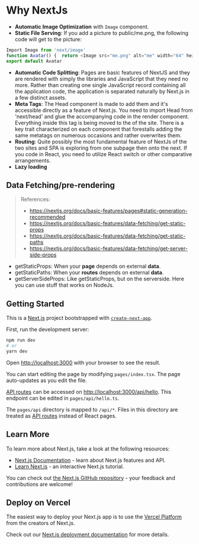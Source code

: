 # Why NextJs
- **Automatic Image Optimization** with ```Image``` component.
- **Static File Serving**: If you add a picture to public/me.png, the following code will get to the picture:
```typescript jsx
Import Image from 'next/image'
function Avatar() {  return <Image src="me.png" alt="me" width="64" height="64" />
export default Avatar
```
- **Automatic Code Splitting**: Pages are basic features of NextJS and they are rendered with simply the libraries and JavaScript that they need no more. Rather than creating one single JavaScript record containing all the application code, the application is separated naturally by Next.js in a few distinct assets.
- **Meta Tags**: The Head component is made to add them and it's accessible directly as a feature of Next.js. You need to import Head from 'next/head' and glue the accompanying code in the render component. Everything inside this tag is being moved to the <head> of the site. There is a key trait characterized on each component that forestalls adding the same metatags on numerous occasions and rather overwrites them.
- **Routing**: Quite possibly the most fundamental feature of NextJs of the two sites and SPA is exploring from one subpage then onto the next. If you code in React, you need to utilize React switch or other comparative arrangements.
- **Lazy loading**

## Data Fetching/pre-rendering
> References: 
> - https://nextjs.org/docs/basic-features/pages#static-generation-recommended
> - https://nextjs.org/docs/basic-features/data-fetching/get-static-props
> - https://nextjs.org/docs/basic-features/data-fetching/get-static-paths
> - https://nextjs.org/docs/basic-features/data-fetching/get-server-side-props

- getStaticProps: When your **page** depends on external **data**.
- getStaticPaths: When your **routes** depends on external **data**.
- getServerSideProps: Like getStaticProps, but on the serverside. Here you can use stuff that works on NodeJs.



## Getting Started
This is a [Next.js](https://nextjs.org/) project bootstrapped with [`create-next-app`](https://github.com/vercel/next.js/tree/canary/packages/create-next-app).

First, run the development server:

```bash
npm run dev
# or
yarn dev
```

Open [http://localhost:3000](http://localhost:3000) with your browser to see the result.

You can start editing the page by modifying `pages/index.tsx`. The page auto-updates as you edit the file.

[API routes](https://nextjs.org/docs/api-routes/introduction) can be accessed on [http://localhost:3000/api/hello](http://localhost:3000/api/hello). This endpoint can be edited in `pages/api/hello.ts`.

The `pages/api` directory is mapped to `/api/*`. Files in this directory are treated as [API routes](https://nextjs.org/docs/api-routes/introduction) instead of React pages.

## Learn More

To learn more about Next.js, take a look at the following resources:

- [Next.js Documentation](https://nextjs.org/docs) - learn about Next.js features and API.
- [Learn Next.js](https://nextjs.org/learn) - an interactive Next.js tutorial.

You can check out [the Next.js GitHub repository](https://github.com/vercel/next.js/) - your feedback and contributions are welcome!

## Deploy on Vercel

The easiest way to deploy your Next.js app is to use the [Vercel Platform](https://vercel.com/new?utm_medium=default-template&filter=next.js&utm_source=create-next-app&utm_campaign=create-next-app-readme) from the creators of Next.js.

Check out our [Next.js deployment documentation](https://nextjs.org/docs/deployment) for more details.
